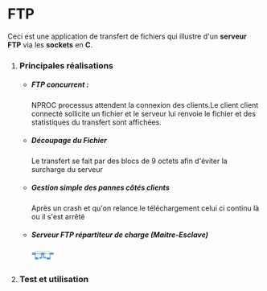 # FTP
Ceci est une application de transfert de fichiers qui illustre d'un **serveur FTP** via les **sockets** en **C**.


<ol>
  <li><h3>Principales réalisations</h3>
    <ul>
      <li><h5>FTP concurrent :</h5>
          NPROC processus attendent la connexion des clients.Le client client connecté sollicite un fichier et le serveur lui renvoie le fichier et des statistiques du transfert sont affichées.
      </li>
      <li><h5>Découpage du Fichier</h5>
        Le transfert se fait par des blocs de 9 octets afin d'éviter la surcharge du serveur
      </li>
      <li><h5>Gestion simple des pannes côtés clients</h5>
        Après un crash et qu'on relance le téléchargement celui ci continu là ou il s'est arrêté
      </li>
      <li><h5>Serveur FTP répartiteur de charge (Maitre-Esclave)</h5>
          <img height="20" weight="20" src="https://github.com/bahmine/FTP/blob/main/repartition.png">
      </li>
    </ul>
  </li>
  <li><h3>Test et utilisation</h3>
  </li>
</ol>
